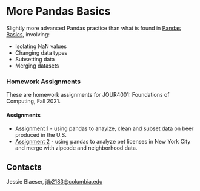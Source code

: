 # More Pandas Basics 

Slightly more advanced Pandas practice than what is found in [Pandas Basics](https://github.com/jessieblaeser/Pandas-Basics), involving:

* Isolating NaN values 
* Changing data types
* Subsetting data
* Merging datasets

### Homework Assignments

These are homework assignments for JOUR4001: Foundations of Computing, Fall 2021.

#### Assignments

* [Assignment 1](https://github.com/jessieblaeser/homework06/blob/c61371d8b83021dd0261deedb5926c3dc9966de3/Pandas%20Analysis:%20Beer%20Dataset.ipynb) - using pandas to anaylze, clean and subset data on beer produced in the U.S.
* [Assignment 2](https://github.com/jessieblaeser/homework06/blob/c61371d8b83021dd0261deedb5926c3dc9966de3/Pandas%20Analysis:%20Dogs%20in%20NYC%20Data.ipynb) - using pandas to analyze pet licenses in New York City and merge with zipcode and neighborhood data. 

## Contacts

Jessie Blaeser, [jtb2183@columbia.edu](mailto:jtb2183@columbia.edu)

